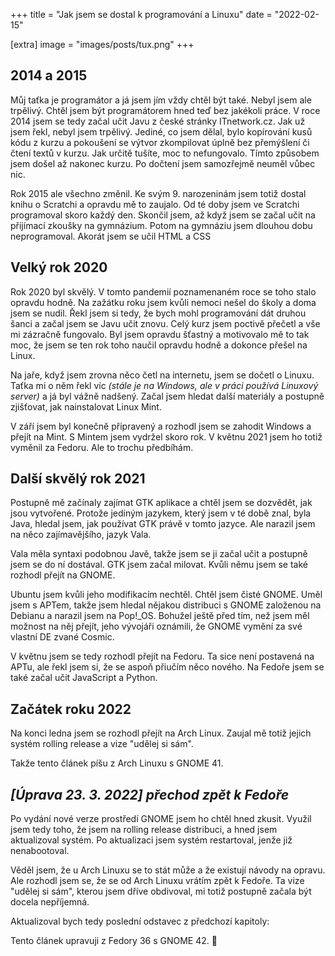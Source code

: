 +++
title = "Jak jsem se dostal k programování a Linuxu"
date = "2022-02-15"

[extra]
image = "images/posts/tux.png"
+++

## 2014 a 2015

Můj taťka je programátor a já jsem jím vždy chtěl být také. Nebyl jsem ale trpělivý. Chtěl jsem být programátorem hned teď bez jakékoli práce. V roce 2014 jsem se tedy začal učit Javu z české stránky ITnetwork.cz. Jak už jsem řekl, nebyl jsem trpělivý. Jediné, co jsem dělal, bylo kopírování kusů kódu z kurzu a pokoušení se výtvor zkompilovat úplně bez přemýšlení či čtení textů v kurzu. Jak určitě tušíte, moc to nefungovalo. Tímto způsobem jsem došel až nakonec kurzu. Po dočtení jsem samozřejmě neuměl vůbec nic.

Rok 2015 ale všechno změnil. Ke svým 9. narozeninám jsem totiž dostal knihu o Scratchi a opravdu mě to zaujalo. Od té doby jsem ve Scratchi programoval skoro každý den. Skončil jsem, až když jsem se začal učit na přijímací zkoušky na gymnázium. Potom na gymnáziu jsem dlouhou dobu neprogramoval. Akorát jsem se učil HTML a CSS

## Velký rok 2020

Rok 2020 byl skvělý. V tomto pandemií poznamenaném roce se toho stalo opravdu hodně. Na zažátku roku jsem kvůli nemoci nešel do školy a doma jsem se nudil. Řekl jsem si tedy, že bych mohl programování dát druhou šanci a začal jsem se Javu učit znovu. Celý kurz jsem poctivě přečetl a vše mi zázračně fungovalo. Byl jsem opravdu šťastný a motivovalo mě to tak moc, že jsem se ten rok toho naučil opravdu hodně a dokonce přešel na Linux.

Na jaře, když jsem zrovna něco četl na internetu, jsem se dočetl o Linuxu. Taťka mi o něm řekl víc _(stále je na Windows, ale v práci používá Linuxový server)_ a já byl vážně nadšený. Začal jsem hledat další materiály a postupně zjišťovat, jak nainstalovat Linux Mint.

V září jsem byl konečně připravený a rozhodl jsem se zahodit Windows a přejít na Mint. S Mintem jsem vydržel skoro rok. V květnu 2021 jsem ho totiž vyměnil za Fedoru. Ale to trochu předbíhám.

## Další skvělý rok 2021

Postupně mě začínaly zajímat GTK aplikace a chtěl jsem se dozvědět, jak jsou vytvořené. Protože jediným jazykem, který jsem v té době znal, byla Java, hledal jsem, jak používat GTK právě v tomto jazyce. Ale narazil jsem na něco zajímavějšího, jazyk Vala.

Vala měla syntaxi podobnou Javě, takže jsem se ji začal učit a postupně jsem se do ní dostával. GTK jsem začal milovat. Kvůli němu jsem se také rozhodl přejít na GNOME.

Ubuntu jsem kvůli jeho modifikacím nechtěl. Chtěl jsem čisté GNOME. Uměl jsem s APTem, takže jsem hledal nějakou distribuci s GNOME založenou na Debianu a narazil jsem na Pop!\_OS. Bohužel ještě před tím, než jsem měl možnost na něj přejít, jeho vývojáři oznámili, že GNOME vymění za své vlastní DE zvané Cosmic.

V květnu jsem se tedy rozhodl přejít na Fedoru. Ta sice není postavená na APTu, ale řekl jsem si, že se aspoň přiučím něco nového. Na Fedoře jsem se také začal učit JavaScript a Python.

## Začátek roku 2022

Na konci ledna jsem se rozhodl přejít na Arch Linux. Zaujal mě totiž jejich systém rolling release a vize "udělej si sám".

Takže tento článek píšu z Arch Linuxu s GNOME 41.

## _[Úprava 23. 3. 2022] přechod zpět k Fedoře_

Po vydání nové verze prostředí GNOME jsem ho chtěl hned zkusit. Využil jsem tedy toho, že jsem na rolling release distribuci, a hned jsem aktualizoval systém. Po aktualizaci jsem systém restartoval, jenže již nenabootoval.

Věděl jsem, že u Arch Linuxu se to stát může a že existují návody na opravu. Ale rozhodl jsem se, že se od Arch Linuxu vrátím zpět k Fedoře. Ta vize "udělej si sám", kterou jsem dříve obdivoval, mi totiž postupně začala být docela nepříjemná.

Aktualizoval bych tedy poslední odstavec z předchozí kapitoly:

Tento článek upravuji z Fedory 36 s GNOME 42. 🙂️
